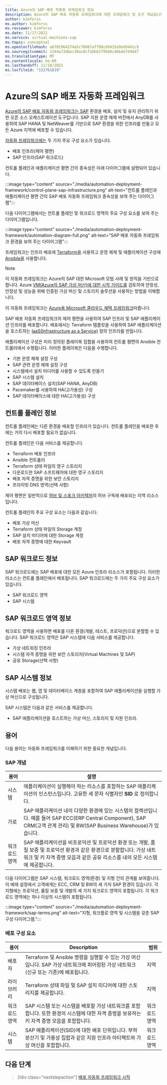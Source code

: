 ```yaml
---
title: Azure의 SAP 배포 자동화 프레임워크 정보
description: Azure의 SAP 배포 자동화 프레임워크에 대한 프레임워크 및 도구 개요입니다.
author: kimforss
ms.author: kimforss
ms.reviewer: kimforss
ms.date: 11/17/2021
ms.service: virtual-machines-sap
ms.topic: conceptual
ms.openlocfilehash: ab701964274a5c70967af798c69415e9ed9441c9
ms.sourcegitcommit: 1244a72dbec39ac8cf16bb1799d8c46bde749d47
ms.translationtype: MT
ms.contentlocale: ko-KR
ms.lasthandoff: 11/18/2021
ms.locfileid: "132761819"
---
```

# <a name="sap-deployment-automation-framework-on-azure"></a>Azure의 SAP 배포 자동화 프레임워크

[Azure의 SAP 배포 자동화 프레임워크는 SAP](https://github.com/Azure/sap-automation) 환경을 배포, 설치 및 유지 관리하기 위한 오픈 소스 오케스트레이션 도구입니다. SAP 지원 운영 체제 버전에서 AnyDB를 사용하여 SAP HANA 및 NetWeaver를 기반으로 SAP 환경을 위한 인프라를 만들고 모든 Azure 지역에 배포할 수 있습니다.

[자동화 프레임워크에는](https://github.com/Azure/sap-automation) 두 가지 주요 구성 요소가 있습니다.
-   배포 인프라(제어 평면) 
-   SAP 인프라(SAP 워크로드)

컨트롤 플레인과 애플리케이션 평면 간의 종속성은 아래 다이어그램에 설명되어 있습니다.

:::image type="content" source="./media/automation-deployment-framework/control-plane-sap-infrastructure.png" alt-text="컨트롤 플레인과 애플리케이션 평면 간의 SAP 배포 자동화 프레임워크 종속성을 보여 주는 다이어그램":::

다음 다이어그램에서는 컨트롤 플레인 및 워크로드 영역의 주요 구성 요소를 보여 주는 다이어그램입니다.

:::image type="content" source="./media/automation-deployment-framework/automation-diagram-full.png" alt-text="SAP 배포 자동화 프레임워크 환경을 보여 주는 다이어그램":::

프레임워크는 인프라 배포에 [Terraform을](https://www.terraform.io/) 사용하고 운영 체제 및 애플리케이션 구성에 [Ansible을](https://www.ansible.com/) 사용합니다.

> [!NOTE]
> 이 자동화 프레임워크는 Azure의 SAP 대한 Microsoft 모범 사례 및 원칙을 기반으로 합니다. Azure [VM(Azure의 SAP 가상 머신)에 대한 시작 가이드를](get-started.md) 검토하여 안정성, 안정성 및 성능을 위해 인증된 가상 머신 및 스토리지 솔루션을 사용하는 방법을 이해합니다.
> 
> 이 자동화 프레임워크는 [Azure용 Microsoft 클라우드 채택 프레임워크](/azure/cloud-adoption-framework/)따릅니다.

SAP 배포 자동화 프레임워크의 제어 평면을 사용하여 SAP 인프라 및 SAP 애플리케이션 인프라를 배포합니다. 배포에서는 Terraform 템플릿을 사용하여 SAP 애플리케이션을 호스트하는 [IaaS(Infrastructure as a Service)](https://azure.microsoft.com/overview/what-is-iaas) 정의 인프라를 만듭니다.

애플리케이션 구성은 미리 정의된 플레이북 집합을 사용하여 컨트롤 평면의 Ansible 컨트롤러에서 수행됩니다. 이러한 플레이북은 다음을 수행합니다.

- 기본 운영 체제 설정 구성
- SAP 관련 운영 체제 설정 구성
- 시스템에서 설치 미디어를 사용할 수 있도록 만들기
- SAP 시스템 설치
- SAP 데이터베이스 설치(SAP HANA, AnyDB)
- Pacemaker를 사용하여 HA(고가용성) 구성
- SAP 데이터베이스에 대한 HA(고가용성) 구성


## <a name="about-the-control-plane"></a>컨트롤 플레인 정보

컨트롤 플레인에는 다른 환경을 배포할 인프라가 있습니다. 컨트롤 플레인을 배포한 후에는 거의 다시 배포할 필요가 없습니다.

컨트롤 플레인은 다음 서비스를 제공합니다.
-   Terraform 배포 인프라
-   Ansible 컨트롤러
-   Terraform 상태 파일의 영구 스토리지
-   다운로드한 SAP 소프트웨어에 대한 영구 스토리지
-   배포 자격 증명을 위한 보안 스토리지
-   프라이빗 DNS 영역(선택 사항)

제어 평면은 일반적으로 [허브 및 스포크 아키텍처](/azure/architecture/reference-architectures/hybrid-networking/hub-spoke)의 허브 구독에 배포되는 지역 리소스입니다. 

컨트롤 플레인의 주요 구성 요소는 다음과 같습니다.
- 배포 가상 머신 
- Terraform 상태 파일의 Storage 계정
- SAP 설치 미디어에 대한 Storage 계정
- 배포 자격 증명에 대한 Keyvault


## <a name="about-the-sap-workload"></a>SAP 워크로드 정보

SAP 워크로드에는 SAP 배포에 대한 모든 Azure 인프라 리소스가 포함됩니다. 이러한 리소스는 컨트롤 플레인에서 배포됩니다. SAP 워크로드에는 두 가지 주요 구성 요소가 있습니다.
-   SAP 워크로드 영역
-   SAP 시스템

## <a name="about-the-sap-workload-zone"></a>SAP 워크로드 영역 정보

워크로드 영역을 사용하면 배포를 다른 환경(개발, 테스트, 프로덕션)으로 분할할 수 있습니다. SAP 워크로드 영역은 SAP 시스템에 다음 서비스를 제공합니다.
-   가상 네트워킹 인프라
-   시스템 자격 증명을 위한 보안 스토리지(Virtual Machines 및 SAP)
-   공유 Storage(선택 사항)


## <a name="about-the-sap-system"></a>SAP 시스템 정보

시스템 배포는 웹, 앱 및 데이터베이스 계층을 포함하여 SAP 애플리케이션을 실행할 가상 머신으로 구성됩니다.

SAP 시스템은 다음과 같은 서비스를 제공합니다.
-   SAP 애플리케이션을 호스트하는 가상 머신, 스토리지 및 지원 인프라.

## <a name="glossary"></a>용어

다음 용어는 자동화 프레임워크를 이해하기 위한 중요한 개념입니다.

### <a name="sap-concepts"></a>SAP 개념

| 용어 | 설명 |
| ---- | ----------- |
| 시스템 | 애플리케이션이 실행해야 하는 리소스를 포함하는 SAP 애플리케이션의 인스턴스입니다. 고유한 세 문자 식별자인 **SID** 로 정의합니다.
| 가로 | SAP 애플리케이션 내의 다양한 환경에 있는 시스템의 컬렉션입니다. 예를 들어 SAP ECC(ERP Central Component), SAP CRM(고객 관계 관리) 및 BW(SAP Business Warehouse)가 있습니다. |
| 워크로드 영역 | SAP 애플리케이션을 비프로덕션 및 프로덕션 환경 또는 개발, 품질 보증 및 프로덕션 환경과 같은 환경으로 분할합니다. 가상 네트워크 및 키 자격 증명 모음과 같은 공유 리소스를 내의 모든 시스템에 제공합니다. |

다음 다이어그램은 SAP 시스템, 워크로드 영역(환경) 및 지형 간의 관계를 보여줍니다. 이 예제 설정에서 고객에게는 ECC, CRM 및 BW의 세 가지 SAP 환경이 있습니다. 각 지형에는 프로덕션, 품질 보증 및 개발의 세 가지 워크로드 영역이 포함됩니다. 각 워크로드 영역에는 하나 이상의 시스템이 포함됩니다.

:::image type="content" source="./media/automation-deployment-framework/sap-terms.png" alt-text="지형, 워크플로 영역 및 시스템을 갖춘 SAP 구성 다이어그램.":::

### <a name="deployment-components"></a>배포 구성 요소

| 용어 | Description | 범위 |
| ---- | ----------- | ----- |
| 배포자 | Terraform 및 Ansible 명령을 실행할 수 있는 가상 머신입니다. SAP 가상 네트워크에 피어링된 가상 네트워크(신규 또는 기존)에 배포됩니다. | 지역 |
| 라이브러리 | Terraform 상태 파일 및 SAP 설치 미디어에 대한 스토리지를 제공합니다. | 지역 |
| 워크로드 영역 | SAP 시스템 또는 시스템을 배포할 가상 네트워크를 포함합니다. 또한 환경의 시스템에 대한 자격 증명을 보유하는 키 자격 증명 모음을 포함합니다. | 워크로드 영역 |
| 시스템 | SAP 애플리케이션(SID)에 대한 배포 단위입니다. 부하 분산기 및 가용성 집합과 같은 지원 인프라 아티팩트와 가상 머신을 포함합니다. | 워크로드 영역 |


## <a name="next-steps"></a>다음 단계

> [!div class="nextstepaction"]
> [배포 자동화 프레임워크 시작](automation-get-started.md)
